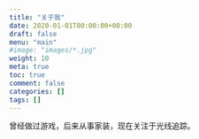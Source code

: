 ```yaml
---
title: "关于我"
date: 2020-01-01T00:00:00+08:00
draft: false
menu: "main"
#image: "images/*.jpg"
weight: 10
meta: true
toc: true
comment: false
categories: []
tags: []
---
```


曾经做过游戏，后来从事家装，现在关注于光线追踪。
